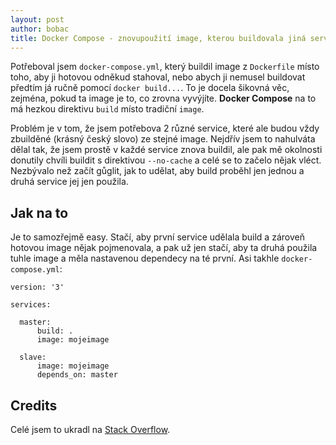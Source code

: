 ```yaml
---
layout: post
author: bobac
title: Docker Compose - znovupoužití image, kterou buildovala jiná service
---
```

Potřeboval jsem `docker-compose.yml`, který buildil image z `Dockerfile` místo toho, aby ji hotovou odněkud stahoval, nebo abych ji nemusel buildovat předtím já ručně pomocí `docker build...`. To je docela šikovná věc, zejména, pokud ta image je to, co zrovna vyvýjíte. **Docker Compose** na to má hezkou direktivu `build` místo tradiční `image`.

Problém je v tom, že jsem potřebova 2 různé service, které ale budou vždy zbuilděné (krásný český slovo) ze stejné image. Nejdřív jsem to nahulváta dělal tak, že jsem prostě v každé service znova buildil, ale pak mě okolnosti donutily chvíli buildit s direktivou `--no-cache` a celé se to začelo nějak vléct. Nezbývalo než začít gůglit, jak to udělat, aby build proběhl jen jednou a druhá service jej jen použila.

## Jak na to
Je to samozřejmě easy. Stačí, aby první service udělala build a zároveň hotovou image nějak pojmenovala, a pak už jen stačí, aby ta druhá použila tuhle image a měla nastavenou dependecy na té první. Asi takhle `docker-compose.yml`:

```
version: '3'

services:

  master:
      build: .
      image: mojeimage

  slave:
      image: mojeimage
      depends_on: master
```

## Credits
Celé jsem to ukradl na [Stack Overflow](https://stackoverflow.com/questions/50019948/reuse-image-built-by-one-service-in-another-service/50025029#:~:text=28-,Docker%20Compose,-builds%20your%20image).
